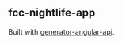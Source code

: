 ## fcc-nightlife-app

Built with [generator-angular-api](https://github.com/amimaro/generator-angular-api).
